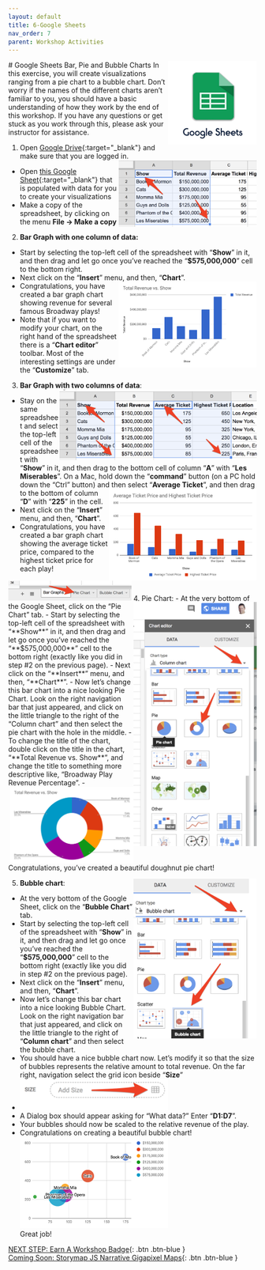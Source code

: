 ```yaml
---
layout: default
title: 6-Google Sheets
nav_order: 7
parent: Workshop Activities
---
```

<img src="images/sheets-01.png" style="float:right;width:180px" alt="Google sheets logo">
# Google Sheets Bar, Pie and Bubble Charts
In this exercise, you will create visualizations ranging from a pie chart to a bubble chart. Don’t worry if the names of the different charts aren’t familiar to you, you should have a basic understanding of how they work by the end of this workshop. If you have any questions or get stuck as you work through this, please ask your instructor for assistance. 

1. Open [Google Drive](https://drive.google.com/){:target="_blank"} and make sure that you are logged in.<img src="images/sheets-02.png" style="float:right;width:280px" alt="data example">
- Open [this Google Sheet](http://bit.ly/2JnNeLr){:target="_blank"} that is populated with data for you to create your visualizations 
- Make a copy of the spreadsheet, by clicking on the menu **File -> Make a copy**

2. **Bar Graph with one column of data:**
- Start by selecting the top-left cell of the spreadsheet with “**Show**” in it, and then drag and let go once you’ve reached the “**$575,000,000**” cell to the bottom right.
- Next click on the “**Insert**” menu, and then, “**Chart**”. <img src="images/sheets-03.png" style="float:right;width:280px" alt="bar graph example">
- Congratulations, you have created a bar graph chart showing revenue for several famous Broadway plays!
- Note that if you want to modify your chart, on the right hand of the spreadsheet there is a “**Chart editor**” toolbar. Most of the interesting settings are under the “**Customize**” tab.

3. **Bar Graph with two columns of data**: <img src="images/sheets-04.png" style="float:right;width:400px" alt="data example">
- Stay on the same spreadsheet and select the top-left cell of the spreadsheet with “**Show**” in it, and then drag to the bottom cell of column “**A**” with “**Les Miserables**”. On a Mac, hold down the “**command**” button (on a PC hold down the “Ctrl” button) and then select “**Average Ticket**”, <img src="images/sheets-05.png" style="float:right;width:300px" alt="bar graph"> and then drag to the bottom of column “**D**” with “**225**” in the cell.
- Next click on the “**Insert**” menu, and then, “**Chart**”. 
- Congratulations, you have created a bar graph chart showing the average ticket price, compared to the highest ticket price for each play!
<img src="images/sheets-06.png" style="float;right;width:250px" alt="pie chart button">
4. Pie Chart: <img src="images/sheets-07.png" style="float:right;width:250px" alt="pie charts">
- At the very bottom of the Google Sheet, click on the “Pie Chart” tab.
- Start by selecting the top-left cell of the spreadsheet with “**Show**” in it, and then drag and let go once you’ve reached the “**$575,000,000**” cell to the bottom right (exactly like you did in step #2 on the previous page).
- Next click on the “**Insert**” menu, and then, “**Chart**”. 
- Now let’s change this bar chart into a nice looking Pie Chart. Look on the right navigation bar that just appeared, and click on the little triangle to the right of the “Column chart” and then select the pie chart with the hole in the middle. 
- To change the title of the chart, double click on the title in the chart, “**Total Revenue vs. Show**”, and change the title to something more descriptive like, “Broadway Play Revenue Percentage”.<img src="images/sheets-08.png" style="float:right;width:250px" alt="revenue vs show pie chart">
- Congratulations, you’ve created a beautiful doughnut pie chart! 

5. **Bubble chart**: <img src="images/sheets-09.png" style="float:right;width:250px" alt="bubble chart">
- At the very bottom of the Google Sheet, click on the “**Bubble Chart**” tab.
- Start by selecting the top-left cell of the spreadsheet with “**Show**” in it, and then drag and let go once you’ve reached the “**$575,000,000**” cell to the bottom right (exactly like you did in step #2 on the previous page).
- Next click on the “**Insert**” menu, and then, “**Chart**”. 
- Now let’s change this bar chart into a nice looking Bubble Chart. Look on the right navigation bar that just appeared, and click on the little triangle to the right of “**Column chart**” and then select the bubble chart.
- You should have a nice bubble chart now. Let’s modify it so that the size of bubbles represents the relative amount to total revenue.  On the far right, navigation select the grid icon beside “**Size**”<br>
- <img src="images/sheets-10.png" style="width:300px" alt="adding size">
- A Dialog box should appear asking for “What data?”  Enter “**D1:D7**”. 
- Your bubbles should now be scaled to the relative revenue of the play.
- Congratulations on creating a beautiful bubble chart!<br>
<img src="images/sheets-11.png" style="width:300px" alt="Bubble chart example"><br>
Great job!

[NEXT STEP: Earn A Workshop Badge](informal-credentials.html){: .btn .btn-blue }<br> 
[Coming Soon: Storymap JS Narrative Gigapixel Maps](storymap-gigapixel-map.html){: .btn .btn-blue }
